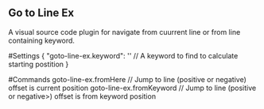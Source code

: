 ## Go to Line Ex

A visual source code plugin for navigate from cuurrent line or from line containing keyword.

#Settings
    {
        "goto-line-ex.keyword":  '' // A keyword to find to calculate starting postition
    }

#Commands
    goto-line-ex.fromHere    // Jump to line (positive or negative)  offset is current position
    goto-line-ex.fromKeyword // Jump to line (positive or negative>) offset is from keyword position